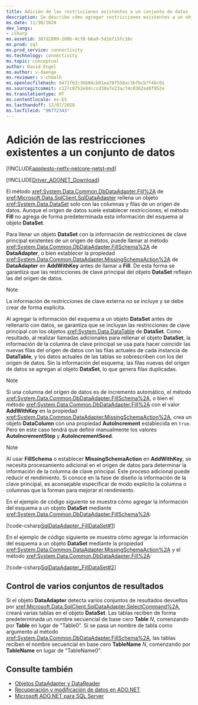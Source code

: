 ```yaml
---
title: Adición de las restricciones existentes a un conjunto de datos
description: Se describe cómo agregar restricciones existentes a un objeto DataSet.
ms.date: 11/30/2020
dev_langs:
- csharp
ms.assetid: 307d2809-208b-4cf8-b6a9-5d16f15fc16c
ms.prod: sql
ms.prod_service: connectivity
ms.technology: connectivity
ms.topic: conceptual
author: David-Engel
ms.author: v-daenge
ms.reviewer: v-chmalh
ms.openlocfilehash: 9471f62c36604cb01ea78f558ac3bfbcb7f4bc01
ms.sourcegitcommit: c127c0752e84cccd38a7e23ac74c0362a40f952e
ms.translationtype: HT
ms.contentlocale: es-ES
ms.lasthandoff: 12/07/2020
ms.locfileid: "96772343"
---
```

# <a name="add-existing-constraints-to-a-dataset"></a>Adición de las restricciones existentes a un conjunto de datos

[!INCLUDE[appliesto-netfx-netcore-netst-md](../../includes/appliesto-netfx-netcore-netst-md.md)]

[!INCLUDE[Driver_ADONET_Download](../../includes/driver_adonet_download.md)]

El método <xref:System.Data.Common.DbDataAdapter.Fill%2A> de <xref:Microsoft.Data.SqlClient.SqlDataAdapter> rellena un objeto <xref:System.Data.DataSet> solo con las columnas y filas de un origen de datos. Aunque el origen de datos suele establecer restricciones, el método **Fill** no agrega de forma predeterminada esta información del esquema al objeto **DataSet**.

Para llenar un objeto **DataSet** con la información de restricciones de clave principal existentes de un origen de datos, puede llamar al método <xref:System.Data.Common.DbDataAdapter.FillSchema%2A> de **DataAdapter**, o bien establecer la propiedad <xref:System.Data.Common.DataAdapter.MissingSchemaAction%2A> de **DataAdapter** en **AddWithKey** antes de llamar a **Fill**. De esta forma se garantiza que las restricciones de clave principal del objeto **DataSet** reflejen las del origen de datos.

> [!NOTE]
> La información de restricciones de clave externa no se incluye y se debe crear de forma explícita.

Al agregar la información del esquema a un objeto **DataSet** antes de rellenarlo con datos, se garantiza que se incluyan las restricciones de clave principal con los objetos <xref:System.Data.DataTable> de **DataSet**. Como resultado, al realizar llamadas adicionales para rellenar el objeto **DataSet**, la información de la columna de clave principal se usa para hacer coincidir las nuevas filas del origen de datos con las filas actuales de cada instancia de **DataTable**, y los datos actuales de las tablas se sobrescriben con los del origen de datos. Sin la información del esquema, las filas nuevas del origen de datos se agregan al objeto **DataSet**, lo que genera filas duplicadas.

> [!NOTE]
> Si una columna del origen de datos es de incremento automático, el método <xref:System.Data.Common.DbDataAdapter.FillSchema%2A>, o bien el método <xref:System.Data.Common.DbDataAdapter.Fill%2A> con el valor **AddWithKey** en la propiedad <xref:System.Data.Common.DataAdapter.MissingSchemaAction%2A>, crea un objeto **DataColumn** con una propiedad **AutoIncrement** establecida en `true`. Pero en este caso tendrá que definir manualmente los valores **AutoIncrementStep** y **AutoIncrementSeed**.

> [!NOTE]
> Al usar **FillSchema** o establecer **MissingSchemaAction** en **AddWithKey**, se necesita procesamiento adicional en el origen de datos para determinar la información de la columna de clave principal. Este proceso adicional puede reducir el rendimiento. Si conoce en la fase de diseño la información de la clave principal, es aconsejable especificar de modo explícito la columna o columnas que la forman para mejorar el rendimiento.

En el ejemplo de código siguiente se muestra cómo agregar la información del esquema a un objeto **DataSet** mediante <xref:System.Data.Common.DbDataAdapter.FillSchema%2A>:

[!code-csharp[SqlDataAdapter_FillDataSet#1](~/../sqlclient/doc/samples/SqlDataAdapter_FillDataSet.cs#1)]

En el ejemplo de código siguiente se muestra cómo agregar la información del esquema a un objeto **DataSet** mediante la propiedad <xref:System.Data.Common.DataAdapter.MissingSchemaAction%2A> y el método <xref:System.Data.Common.DbDataAdapter.Fill%2A>:

[!code-csharp[SqlDataAdapter_FillDataSet#2](~/../sqlclient/doc/samples/SqlDataAdapter_FillDataSet.cs#2)]

## <a name="handling-multiple-result-sets"></a>Control de varios conjuntos de resultados

Si el objeto **DataAdapter** detecta varios conjuntos de resultados devueltos por <xref:Microsoft.Data.SqlClient.SqlDataAdapter.SelectCommand%2A>, creará varias tablas en el objeto **DataSet**. Las tablas reciben de forma predeterminada un nombre secuencial de base cero **Table** *N*, comenzando por **Table** en lugar de "Table0". Si se pasa un nombre de tabla como argumento al método <xref:System.Data.Common.DbDataAdapter.FillSchema%2A>, las tablas reciben el nombre secuencial en base cero **TableName** *N*, comenzando por **TableName** en lugar de "TableName0".

## <a name="see-also"></a>Consulte también

- [Objetos DataAdapter y DataReader](dataadapters-datareaders.md)
- [Recuperación y modificación de datos en ADO.NET](retrieving-modifying-data.md)
- [Microsoft ADO.NET para SQL Server](microsoft-ado-net-sql-server.md)
